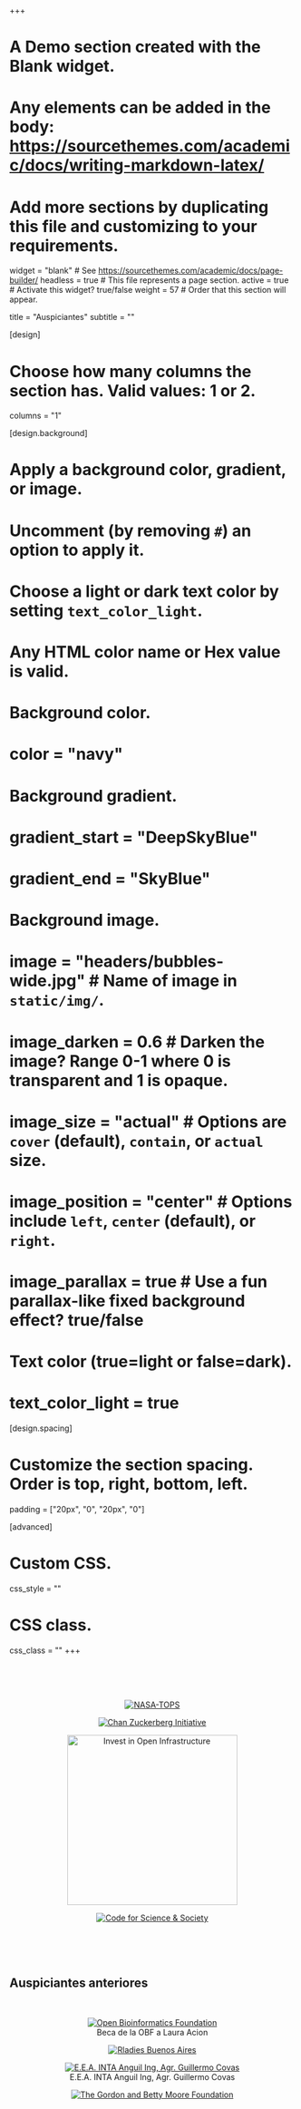 +++
  # A Demo section created with the Blank widget.
  # Any elements can be added in the body: https://sourcethemes.com/academic/docs/writing-markdown-latex/
  # Add more sections by duplicating this file and customizing to your requirements.
  
  widget = "blank"  # See https://sourcethemes.com/academic/docs/page-builder/
  headless = true  # This file represents a page section.
  active = true  # Activate this widget? true/false
  weight = 57  # Order that this section will appear.
  
  title = "Auspiciantes"
  subtitle = ""
  
  [design]
  # Choose how many columns the section has. Valid values: 1 or 2.
  columns = "1"


  [design.background]
  # Apply a background color, gradient, or image.
  #   Uncomment (by removing `#`) an option to apply it.
  #   Choose a light or dark text color by setting `text_color_light`.
  #   Any HTML color name or Hex value is valid.
  
  # Background color.
  # color = "navy"
  
  # Background gradient.
  # gradient_start = "DeepSkyBlue"
  # gradient_end = "SkyBlue"
  
  # Background image.
  # image = "headers/bubbles-wide.jpg"  # Name of image in `static/img/`.
  # image_darken = 0.6  # Darken the image? Range 0-1 where 0 is transparent and 1 is opaque.
  # image_size = "actual"  #  Options are `cover` (default), `contain`, or `actual` size.
  # image_position = "center"  # Options include `left`, `center` (default), or `right`.
  # image_parallax = true  # Use a fun parallax-like fixed background effect? true/false
  
  # Text color (true=light or false=dark).
  # text_color_light = true
  
  [design.spacing]
  # Customize the section spacing. Order is top, right, bottom, left.
  padding = ["20px", "0", "20px", "0"]
  
  [advanced]
  # Custom CSS. 
  css_style = ""
  
  # CSS class.
  css_class = ""
+++
</br> </br> 
<style>
  .row-sponsor {
    text-align:center;
      width:100%;
  }
</style>

</br></br>
<div class="row-sponsor">
<div class="row">
  
  <div class="col-12 col-sm-auto">
     <figure>
    <a href="https://www.nasa.gov/" target="_blank" rel="noopener"><img src="/img/Tops_Logo_NASA_Original" alt="NASA-TOPS"></a>
    </figure>
  </div>

  <div class="col-12 col-sm-auto">
     <figure>
    <a href="https://chanzuckerberg.com/" target="_blank" rel="noopener"><img src="/img/CZI_logo_2022.png" alt="Chan Zuckerberg Initiative"></a>
    </figure>
  </div>

  <div class="col-12 col-sm-auto">
     <figure>
    <a href="https://investinopen.org/" target="_blank" rel="noopener"><img src="/img/IOI_logo_2023.png" alt="Invest in Open Infrastructure" width="300"></a>
    </figure>
  </div>

  <div class="col-12 col-sm-auto">
     <figure>
    <a href="https://codeforscience.org/" target="_blank" rel="noopener"><img src="/img/cs&s_logo_2022.png" alt="Code for Science & Society"></a>
    </figure>

  </div>
  
</div></div>
</br></br></br>

## Auspiciantes anteriores
 </br>
 <div class="row-sponsor">
<div class="row">

  <div class="col-12 col-sm-auto">
    <figure>
      <a href="https://www.open-bio.org/" target="_blank" rel="noopener"><img src="/img/obf_logo_2022.png" alt="Open Bioinformatics Foundation"></a>
      <figcaption>Beca de la OBF a Laura Acion</figcaption>  
    </figure>
  </div>
  
  <div class="col-12 col-sm-auto">
     <figure>
    <a href="https://twitter.com/rladiesba" target="_blank" rel="noopener"><img src="/img/rladies_logo_2022.png" alt="Rladies Buenos Aires"></a> 
    </figure>
  </div>

  <div class="col-12 col-sm-auto">
    <figure>
    <a href="https://twitter.com/intaanguil" target="_blank" rel="noopener"><img src="/img/INTA_logo_2022.png" alt="E.E.A. INTA Anguil Ing, Agr. Guillermo Covas"></a>
    <figcaption>E.E.A. INTA Anguil Ing, Agr. Guillermo Covas</figcaption>  
    </figure>
  </div>
  
  <div class="col-12 col-sm-auto">
     <figure>
    <a href="https://www.moore.org/" target="_blank" rel="noopener"><img src="/img/GaBMF_logo_2022.png" alt="The Gordon and Betty Moore Foundation"></a>
    </figure>
  </div>

</div></div>
